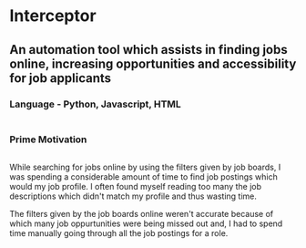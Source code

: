 # Interceptor
## An automation tool which assists in finding jobs online, increasing opportunities and accessibility for job applicants

### Language - Python, Javascript, HTML <br /><br />

### Prime Motivation
##
While searching for jobs online by using the filters given by job boards, I was spending a considerable amount of time to find job postings which would my job profile. I often found myself reading too many the job descriptions which didn't match my profile and thus wasting time. 

The filters given by the job boards online weren't accurate because of which many job oppurtunities were being missed out and, I had to spend time manually going through all the job postings for a role.
